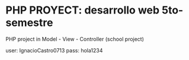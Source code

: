 # PHP PROYECT: desarrollo web 5to-semestre
PHP project in Model - View - Controller (school project)

user: IgnacioCastro0713
pass: hola1234
